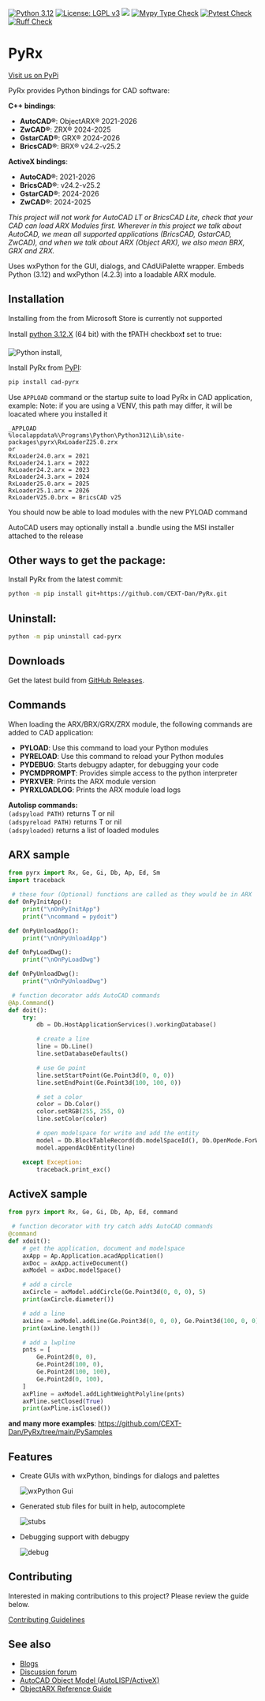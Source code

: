[![Python 3.12](https://img.shields.io/badge/python-3.12-blue.svg)](https://www.python.org/downloads/release/python-312/)
[![License: LGPL v3](https://img.shields.io/badge/License-LGPL_v3-blue.svg)](https://www.gnu.org/licenses/lgpl-3.0)
[![](https://img.shields.io/pypi/v/cad-pyrx.svg)](https://pypi.org/pypi/cad-pyrx/)
[![Mypy Type Check](https://github.com/CEXT-Dan/PyRx/actions/workflows/mypy-check.yml/badge.svg)](https://github.com/CEXT-Dan/PyRx/actions/workflows/mypy-check.yml)
[![Pytest Check](https://github.com/CEXT-Dan/PyRx/actions/workflows/pytest-check.yml/badge.svg)](https://github.com/CEXT-Dan/PyRx/actions/workflows/pytest-check.yml)
[![Ruff Check](https://github.com/CEXT-Dan/PyRx/actions/workflows/ruff-check.yml/badge.svg)](https://github.com/CEXT-Dan/PyRx/actions/workflows/ruff-check.yml)
# PyRx

[Visit us on PyPi](https://pypi.org/project/cad-pyrx/)

PyRx provides Python bindings for CAD software:

**C++ bindings**:

- **AutoCAD®**: ObjectARX® 2021-2026
- **ZwCAD®**: ZRX® 2024-2025
- **GstarCAD®**: GRX® 2024-2026
- **BricsCAD®**: BRX® v24.2-v25.2

**ActiveX bindings**:

- **AutoCAD®**: 2021-2026
- **BricsCAD®**: v24.2-v25.2
- **GstarCAD®**: 2024-2026
- **ZwCAD®**: 2024-2025

_This project will not work for AutoCAD LT or BricsCAD Lite, check that your CAD can load ARX Modules first._
_Wherever in this project we talk about AutoCAD, we mean all supported applications (BricsCAD, GstarCAD, ZwCAD), and when we talk about ARX (Object ARX), we also mean BRX, GRX and ZRX._

Uses wxPython for the GUI, dialogs, and CAdUiPalette wrapper.
Embeds Python (3.12) and wxPython (4.2.3) into a loadable ARX module.

## Installation

Installing from the from Microsoft Store is currently not supported


Install [python 3.12.X](https://www.python.org/downloads/windows/) (64 bit) with the :exclamation:PATH checkbox:exclamation: set to true:

![Python install](./GitResources/images/pyinstall.png),

Install PyRx from [PyPI](https://pypi.org/project/cad-pyrx):

```bash
pip install cad-pyrx
```

Use ``APPLOAD`` command or the startup suite to load PyRx in CAD application, example:
Note: if you are using a VENV, this path may differ, it will be loacated where you installed it

```raw
_APPLOAD
%localappdata%\Programs\Python\Python312\Lib\site-packages\pyrx\RxLoaderZ25.0.zrx
or
RxLoader24.0.arx = 2021
RxLoader24.1.arx = 2022
RxLoader24.2.arx = 2023
RxLoader24.3.arx = 2024
RxLoader25.0.arx = 2025
RxLoader25.1.arx = 2026
RxLoaderV25.0.brx = BricsCAD v25
```
You should now be able to load modules with the new PYLOAD command

AutoCAD users may optionally install a .bundle using the MSI installer attached to the release

## Other ways to get the package:

Install PyRx from the latest commit:

```bash
python -m pip install git+https://github.com/CEXT-Dan/PyRx.git
```

## Uninstall:

```bash
python -m pip uninstall cad-pyrx
```

## Downloads

Get the latest build from [GitHub Releases](https://github.com/CEXT-Dan/PyRx/releases).

## Commands

When loading the ARX/BRX/GRX/ZRX module, the following commands are added to CAD application:

- **PYLOAD**: Use this command to load your Python modules
- **PYRELOAD**: Use this command to reload your Python modules
- **PYDEBUG**: Starts debugpy adapter, for debugging your code 
- **PYCMDPROMPT**: Provides simple access to the python interpreter
- **PYRXVER**: Prints the ARX module version
- **PYRXLOADLOG**: Prints the ARX module load logs

**Autolisp commands:**  
``(adspyload PATH)`` returns T or nil  
``(adspyreload PATH)`` returns T or nil  
``(adspyloaded)`` returns a list of loaded modules  

## ARX sample

```py
from pyrx import Rx, Ge, Gi, Db, Ap, Ed, Sm
import traceback

 # these four (Optional) functions are called as they would be in ARX
def OnPyInitApp():
    print("\nOnPyInitApp")
    print("\ncommand = pydoit")

def OnPyUnloadApp():
    print("\nOnPyUnloadApp")

def OnPyLoadDwg():
    print("\nOnPyLoadDwg")

def OnPyUnloadDwg():
    print("\nOnPyUnloadDwg")

 # function decorator adds AutoCAD commands
@Ap.Command()
def doit():
    try:
        db = Db.HostApplicationServices().workingDatabase()

        # create a line
        line = Db.Line()
        line.setDatabaseDefaults()

        # use Ge point
        line.setStartPoint(Ge.Point3d(0, 0, 0))
        line.setEndPoint(Ge.Point3d(100, 100, 0))

        # set a color
        color = Db.Color()
        color.setRGB(255, 255, 0)
        line.setColor(color)

        # open modelspace for write and add the entity
        model = Db.BlockTableRecord(db.modelSpaceId(), Db.OpenMode.ForWrite)
        model.appendAcDbEntity(line)

    except Exception:
        traceback.print_exc()
```

## ActiveX sample

```py
from pyrx import Rx, Ge, Gi, Db, Ap, Ed, command

 # function decorator with try catch adds AutoCAD commands
@command
def xdoit():
    # get the application, document and modelspace
    axApp = Ap.Application.acadApplication()
    axDoc = axApp.activeDocument()
    axModel = axDoc.modelSpace()

    # add a circle
    axCircle = axModel.addCircle(Ge.Point3d(0, 0, 0), 5)
    print(axCircle.diameter())

    # add a line
    axLine = axModel.addLine(Ge.Point3d(0, 0, 0), Ge.Point3d(100, 0, 0))
    print(axLine.length())

    # add a lwpline
    pnts = [
        Ge.Point2d(0, 0),
        Ge.Point2d(100, 0),
        Ge.Point2d(100, 100),
        Ge.Point2d(0, 100),
    ]
    axPline = axModel.addLightWeightPolyline(pnts)
    axPline.setClosed(True)
    print(axPline.isClosed())

```

**and many more examples**: <https://github.com/CEXT-Dan/PyRx/tree/main/PySamples>

## Features

- Create GUIs with wxPython, bindings for dialogs and palettes

    ![wxPython Gui](./GitResources/images/palette.png)

- Generated stub files for built in help, autocomplete

    ![stubs](./GitResources/images/stubs.png)

- Debugging support with debugpy

    ![debug](./GitResources/images/debug.png)

## Contributing

Interested in making contributions to this project? Please review the guide below.

[Contributing Guidelines](https://github.com/CEXT-Dan/PyRx/blob/main/CONTRIBUTING.md)

## See also

- [Blogs](https://pyarx.blogspot.com)
- [Discussion forum](https://www.theswamp.org/index.php?board=76.0)
- [AutoCAD Object Model (AutoLISP/ActiveX)](https://help.autodesk.com/view/OARX/2025/ENU/?guid=GUID-A809CD71-4655-44E2-B674-1FE200B9FE30)
- [ObjectARX Reference Guide](https://help.autodesk.com/view/OARX/2025/ENU/?guid=OARX-RefGuide-ObjectARX_Reference_Guide)
